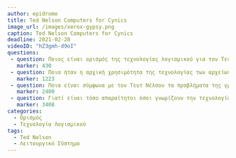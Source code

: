 ```yaml
---
author: epidrome
title: Ted Nelson Computers for Cynics 
image_url: /images/xerox-gypsy.png
caption: Ted Nelson Computers for Cynics
deadline: 2021-02-28
videoID: "hZ3gmh-d9oI"
questions:
 - question: Ποιος είναι ορισμός της τεχνολογίας λογισμικού για τον Τεντ Νελσον και ποια είναι η διαφορά με το πακετάρισμα και τις πολιτικές της τεχνολογίας; Να δώσετε ένα τουλάχιστον παράδειγμα όπου φαίνονται οι διαφορές. 
   marker: 430 
 - question: Ποια ήταν η αρχική χρησιμότητα της τεχνολογίας των αρχείων; Είναι τα αρχεία ο καλύτερος τρόπος για την οργάνωση της πληροφορίας από την πλευρά του χρήστη; 
   marker: 1223
 - question: Ποια είναι σύμφωνα με τον Τεντ Νέλσον τα προβλήματα της γραφικής διεπαφής με αρχεία, φακέλους, και εφαρμογές και ποιες είναι οι τεχνολογίες στις οποίες θα πρέπει να βασίζεται με γραφική διεπαφή;
   marker: 2400 
 - question: Γιατί είναι τόσο απαραίτητοι όσοι γνωρίζουν την τεχνολογία λογισμικού στις βάσεις δεδομένων; 
   marker: 3408 
categories:
  - Ορισμός 
  - Τεχνολογία Λογισμικού 
tags:
  - Ted Nelson 
  - Λειτουργικό Σύστημα
---
```

